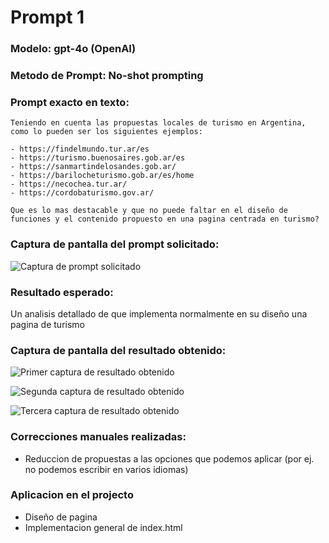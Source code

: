 # Prompt 1

### Modelo: gpt-4o (OpenAI)
### Metodo de Prompt: No-shot prompting

### Prompt exacto en texto:

```
Teniendo en cuenta las propuestas locales de turismo en Argentina, como lo pueden ser los siguientes ejemplos: 

- https://findelmundo.tur.ar/es 
- https://turismo.buenosaires.gob.ar/es 
- https://sanmartindelosandes.gob.ar/ 
- https://barilocheturismo.gob.ar/es/home 
- https://necochea.tur.ar/ 
- https://cordobaturismo.gov.ar/ 

Que es lo mas destacable y que no puede faltar en el diseño de funciones y el contenido propuesto en una pagina centrada en turismo?
```

### Captura de pantalla del prompt solicitado:

![Captura de prompt solicitado](https://i.ibb.co/s9Xhxyrj/prompt.jpg)

### Resultado esperado:

Un analisis detallado de que implementa normalmente en su diseño una pagina de turismo

### Captura de pantalla del resultado obtenido:

![Primer captura de resultado obtenido](https://i.ibb.co/yB5WwyzQ/resultado1.jpg)

![Segunda captura de resultado obtenido](https://i.ibb.co/qLYgcFhH/resultado2.jpg)

![Tercera captura de resultado obtenido](https://i.ibb.co/sJCkkRPX/resultado3.jpg)

### Correcciones manuales realizadas:

- Reduccion de propuestas a las opciones que podemos aplicar (por ej. no podemos escribir en varios idiomas)

### Aplicacion en el projecto

- Diseño de pagina
- Implementacion general de index.html